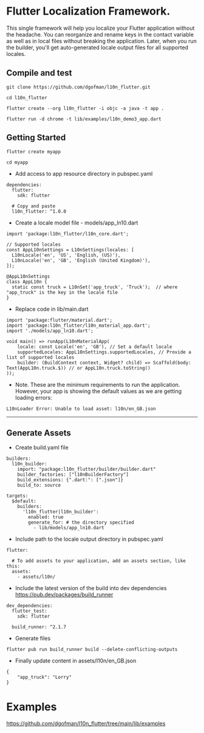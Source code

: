 # Flutter Localization Framework.

This single framework will help you localize your Flutter application without the headache. You can reorganize and rename keys in the contact variable as well as in local files without breaking the application. Later, when you run the builder, you'll get auto-generated locale output files for all supported locales.


## Compile and test
```
git clone https://github.com/dgofman/l10n_flutter.git

cd l10n_flutter

flutter create --org l10n_flutter -i objc -a java -t app .

flutter run -d chrome -t lib/examples/l10n_demo3_app.dart

```

## Getting Started

```
flutter create myapp

cd myapp
```

- Add access to app resource directory in pubspec.yaml

```
dependencies:
  flutter:
    sdk: flutter
    
  # Copy and paste
  l10n_flutter: ^1.0.0
```

- Create a locale model file - models/app_ln10.dart

```
import 'package:l10n_flutter/l10n_core.dart';

// Supported locales
const AppL10nSettings = L10nSettings(locales: [
  L10nLocale('en', 'US', 'English, (US)'),
  L10nLocale('en', 'GB', 'English (United Kingdom)'),
]);

@AppL10nSettings
class AppL10n {
  static const truck = L10nSet('app_truck', 'Truck');  // where "app_truck" is the key in the locale file
}
```

- Replace code in lib/main.dart

```
import 'package:flutter/material.dart';
import 'package:l10n_flutter/l10n_material_app.dart';
import './models/app_ln10.dart';

void main() => runApp(L10nMaterialApp(
    locale: const Locale('en', 'GB'), // Set a default locale
    supportedLocales: AppL10nSettings.supportedLocales, // Provide a list of supported locales
    builder: (BuildContext context, Widget? child) => Scaffold(body: Text(AppL10n.truck.$)) // or AppL10n.truck.toString()
));
```

- Note. These are the minimum requirements to run the application. However, your app is showing the default values as we are getting loading errors:

```
L10nLoader Error: Unable to load asset: l10n/en_GB.json
```

------------

## Generate Assets

- Create build.yaml file

```
builders:
  l10n_builder:
    import: "package:l10n_flutter/builder/builder.dart"
    builder_factories: ["l10nBuilderFactory"]
    build_extensions: {".dart:": [".json"]}
    build_to: source

targets:
  $default:
    builders:
      'l10n_flutter|l10n_builder':
        enabled: true
        generate_for: # the directory specified
          - lib/models/app_ln10.dart
```

- Include path to the locale output directory in pubspec.yaml

```
flutter:

  # To add assets to your application, add an assets section, like this:
  assets:
    - assets/l10n/
```

- Include the latest version of the build into dev dependencies https://pub.dev/packages/build_runner

```
dev_dependencies:
  flutter_test:
    sdk: flutter

  build_runner: ^2.1.7
```

- Generate files

```
flutter pub run build_runner build --delete-conflicting-outputs
```

- Finally update content in assets/l10n/en_GB.json

```
{
	"app_truck": "Lorry"
}
```

# Examples

https://github.com/dgofman/l10n_flutter/tree/main/lib/examples